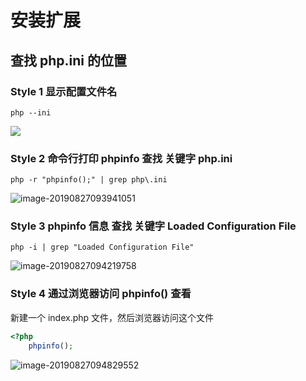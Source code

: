 # 安装扩展

## 查找 php.ini 的位置

### Style 1 显示配置文件名

```shell
php --ini
```
<img referrerpolicy="no-referrer" src="https://ws1.sinaimg.cn/large/006y8mN6ly1g6e1lqxjkuj310k06674w.jpg">

### Style 2 命令行打印 phpinfo 查找 关键字 php.ini

```shell
php -r "phpinfo();" | grep php\.ini
```

![image-20190827093941051](https://ws3.sinaimg.cn/large/006y8mN6ly1g6dzmnpszdj30xq04gdgi.jpg)

### Style 3 phpinfo 信息 查找 关键字 Loaded Configuration File

```shell
php -i | grep "Loaded Configuration File"
```

![image-20190827094219758](https://ws1.sinaimg.cn/large/006y8mN6ly1g6dzpexx9pj30ws038q3b.jpg)

### Style 4 通过浏览器访问 phpinfo() 查看

新建一个 index.php 文件，然后浏览器访问这个文件

```php
<?php
    phpinfo();
```

![image-20190827094829552](https://ws1.sinaimg.cn/large/006y8mN6ly1g6dzvtu3wmj31fq05kq47.jpg)

